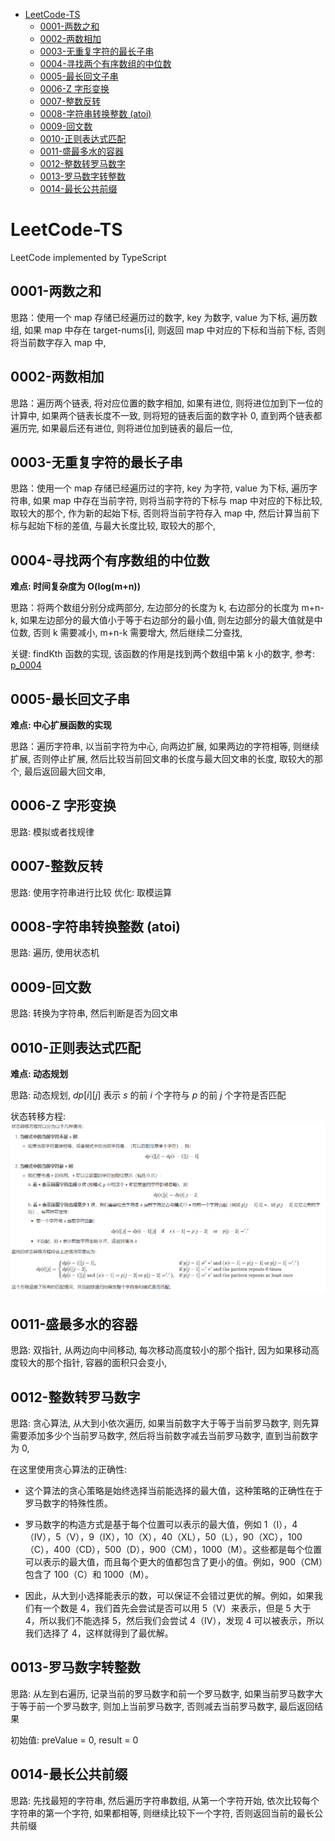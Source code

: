 - [LeetCode-TS](#leetcode-ts)
  - [0001-两数之和](#0001-两数之和)
  - [0002-两数相加](#0002-两数相加)
  - [0003-无重复字符的最长子串](#0003-无重复字符的最长子串)
  - [0004-寻找两个有序数组的中位数](#0004-寻找两个有序数组的中位数)
  - [0005-最长回文子串](#0005-最长回文子串)
  - [0006-Z 字形变换](#0006-z-字形变换)
  - [0007-整数反转](#0007-整数反转)
  - [0008-字符串转换整数 (atoi)](#0008-字符串转换整数-atoi)
  - [0009-回文数](#0009-回文数)
  - [0010-正则表达式匹配](#0010-正则表达式匹配)
  - [0011-盛最多水的容器](#0011-盛最多水的容器)
  - [0012-整数转罗马数字](#0012-整数转罗马数字)
  - [0013-罗马数字转整数](#0013-罗马数字转整数)
  - [0014-最长公共前缀](#0014-最长公共前缀)

# LeetCode-TS

LeetCode implemented by TypeScript

## 0001-两数之和

思路：使用一个 map 存储已经遍历过的数字, key 为数字, value 为下标, 遍历数组, 如果 map 中存在 target-nums[i], 则返回 map 中对应的下标和当前下标, 否则将当前数字存入 map 中,

## 0002-两数相加

思路：遍历两个链表, 将对应位置的数字相加, 如果有进位, 则将进位加到下一位的计算中, 如果两个链表长度不一致, 则将短的链表后面的数字补 0, 直到两个链表都遍历完, 如果最后还有进位, 则将进位加到链表的最后一位,

## 0003-无重复字符的最长子串

思路：使用一个 map 存储已经遍历过的字符, key 为字符, value 为下标, 遍历字符串, 如果 map 中存在当前字符, 则将当前字符的下标与 map 中对应的下标比较, 取较大的那个, 作为新的起始下标, 否则将当前字符存入 map 中, 然后计算当前下标与起始下标的差值, 与最大长度比较, 取较大的那个,

## 0004-寻找两个有序数组的中位数

**难点: 时间复杂度为 O(log(m+n))**

思路：将两个数组分别分成两部分, 左边部分的长度为 k, 右边部分的长度为 m+n-k, 如果左边部分的最大值小于等于右边部分的最小值, 则左边部分的最大值就是中位数, 否则 k 需要减小, m+n-k 需要增大, 然后继续二分查找,

关键: findKth 函数的实现, 该函数的作用是找到两个数组中第 k 小的数字, 参考: [p_0004](./src/p_0004.ts)

## 0005-最长回文子串

**难点: 中心扩展函数的实现**

思路：遍历字符串, 以当前字符为中心, 向两边扩展, 如果两边的字符相等, 则继续扩展, 否则停止扩展, 然后比较当前回文串的长度与最大回文串的长度, 取较大的那个, 最后返回最大回文串,

## 0006-Z 字形变换

思路: 模拟或者找规律

## 0007-整数反转

思路: 使用字符串进行比较
优化: 取模运算

## 0008-字符串转换整数 (atoi)

思路: 遍历, 使用状态机

## 0009-回文数

思路: 转换为字符串, 然后判断是否为回文串

## 0010-正则表达式匹配

**难点: 动态规划**

思路: 动态规划, $dp[i][j]$ 表示 $s$ 的前 $i$ 个字符与 $p$ 的前 $j$ 个字符是否匹配

状态转移方程:
![p_0010](.docs/../docs/image/p_0010_状态转移.png)

## 0011-盛最多水的容器

思路: 双指针, 从两边向中间移动, 每次移动高度较小的那个指针, 因为如果移动高度较大的那个指针, 容器的面积只会变小,

## 0012-整数转罗马数字

思路: 贪心算法, 从大到小依次遍历, 如果当前数字大于等于当前罗马数字, 则先算需要添加多少个当前罗马数字, 然后将当前数字减去当前罗马数字, 直到当前数字为 0,

在这里使用贪心算法的正确性:

-   这个算法的贪心策略是始终选择当前能选择的最大值，这种策略的正确性在于罗马数字的特殊性质。

-   罗马数字的构造方式是基于每个位置可以表示的最大值，例如 1（I），4（IV），5（V），9（IX），10（X），40（XL），50（L），90（XC），100（C），400（CD），500（D），900（CM），1000（M）。这些都是每个位置可以表示的最大值，而且每个更大的值都包含了更小的值。例如，900（CM）包含了 100（C）和 1000（M）。

-   因此，从大到小选择能表示的数，可以保证不会错过更优的解。例如，如果我们有一个数是 4，我们首先会尝试是否可以用 5（V）来表示，但是 5 大于 4，所以我们不能选择 5，然后我们会尝试 4（IV），发现 4 可以被表示，所以我们选择了 4，这样就得到了最优解。

## 0013-罗马数字转整数

思路: 从左到右遍历, 记录当前的罗马数字和前一个罗马数字, 如果当前罗马数字大于等于前一个罗马数字, 则加上当前罗马数字, 否则减去当前罗马数字, 最后返回结果

初始值: preValue = 0, result = 0

## 0014-最长公共前缀

思路: 先找最短的字符串, 然后遍历字符串数组, 从第一个字符开始, 依次比较每个字符串的第一个字符, 如果都相等, 则继续比较下一个字符, 否则返回当前的最长公共前缀
